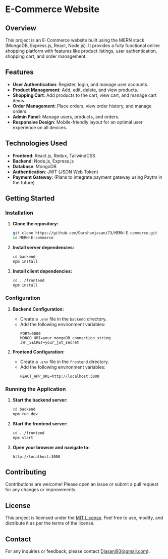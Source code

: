 # E-Commerce Website

## Overview

This project is an E-Commerce website built using the MERN stack (MongoDB, Express.js, React, Node.js). It provides a fully functional online shopping platform with features like product listings, user authentication, shopping cart, and order management.

## Features

- **User Authentication**: Register, login, and manage user accounts.
- **Product Management**: Add, edit, delete, and view products.
- **Shopping Cart**: Add products to the cart, view cart, and manage cart items.
- **Order Management**: Place orders, view order history, and manage orders.
- **Admin Panel**: Manage users, products, and orders.
- **Responsive Design**: Mobile-friendly layout for an optimal user experience on all devices.

## Technologies Used

- **Frontend**: React.js, Redux, TailwindCSS
- **Backend**: Node.js, Express.js
- **Database**: MongoDB
- **Authentication**: JWT (JSON Web Token)
- **Payment Gateway**: (Plans to integrate payment gateway using Paytm in the future) 

## Getting Started

### Installation

1. **Clone the repository:**
    ```sh
    git clone https://github.com/Darshanjasani73/MERN-E-commerce.git
    cd MERN-E-commerce
    ```

2. **Install server dependencies:**
    ```sh
    cd backend
    npm install
    ```

3. **Install client dependencies:**
    ```sh
    cd ../frontend
    npm install
    ```

### Configuration

1. **Backend Configuration:**
   - Create a `.env` file in the `backend` directory.
   - Add the following environment variables:
     ```env
     PORT=5000
     MONGO_URI=your_mongoDB_connection_string
     JWT_SECRET=your_jwt_secret
     ```

2. **Frontend Configuration:**
   - Create a `.env` file in the `frontend` directory.
   - Add the following environment variables:
     ```env
     REACT_APP_URL=http://localhost:3000
     ```

### Running the Application

1. **Start the backend server:**
    ```sh
    cd backend
    npm run dev
    ```

2. **Start the frontend server:**
    ```sh
    cd ../frontend
    npm start
    ```

3. **Open your browser and navigate to:**
    ```
    http://localhost:3000
    ```

## Contributing

Contributions are welcome! Please open an issue or submit a pull request for any changes or improvements.

## License

This project is licensed under the [MIT License](LICENSE). Feel free to use, modify, and distribute it as per the terms of the license.

## Contact

For any inquiries or feedback, please contact Djasani93@gmail.com).
